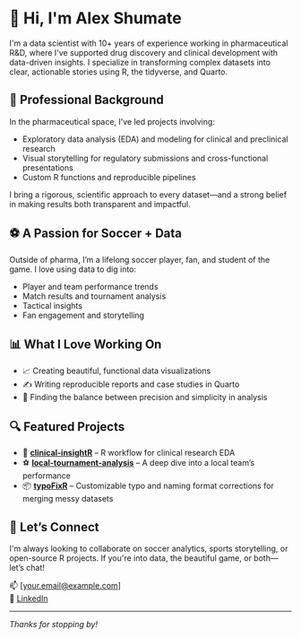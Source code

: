 # 👋 Hi, I'm Alex Shumate

I'm a data scientist with 10+ years of experience working in pharmaceutical R&D, where I've supported drug discovery and clinical development with data-driven insights.
I specialize in transforming complex datasets into clear, actionable stories using R, the tidyverse, and Quarto.

## 💊 Professional Background

In the pharmaceutical space, I’ve led projects involving:

- Exploratory data analysis (EDA) and modeling for clinical and preclinical research
- Visual storytelling for regulatory submissions and cross-functional presentations
- Custom R functions and reproducible pipelines

I bring a rigorous, scientific approach to every dataset—and a strong belief in making results both transparent and impactful.

## ⚽ A Passion for Soccer + Data

Outside of pharma, I’m a lifelong soccer player, fan, and student of the game. I love using data to dig into:

- Player and team performance trends  
- Match results and tournament analysis  
- Tactical insights
- Fan engagement and storytelling

## 📊 What I Love Working On

- 📈 Creating beautiful, functional data visualizations  
- ✍️ Writing reproducible reports and case studies in Quarto  
- 🎯 Finding the balance between precision and simplicity in analysis

## 🔍 Featured Projects

- 🧪 **[clinical-insightR](#)** – R workflow for clinical research EDA
- ⚽ **[local-tournament-analysis](#)** – A deep dive into a local team’s performance
- 📦 **[typoFixR](#)** – Customizable typo and naming format corrections for merging messy datasets

## 🚀 Let’s Connect

I'm always looking to collaborate on soccer analytics, sports storytelling, or open-source R projects. If you're into data, the beautiful game, or both—let’s chat!

📫 [your.email@example.com]  
🔗 [LinkedIn](#)

---

*Thanks for stopping by!*
